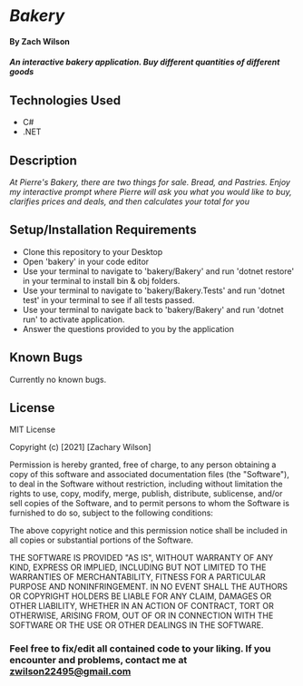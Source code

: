 # _Bakery_

#### By **Zach Wilson**

#### _An interactive bakery application. Buy different quantities of different goods_

## Technologies Used

* C#
* .NET

## Description

_At Pierre's Bakery, there are two things for sale. Bread, and Pastries. Enjoy my interactive prompt where Pierre will ask you what you would like to buy, clarifies prices and deals, and then calculates your total for you_

## Setup/Installation Requirements

* Clone this repository to your Desktop
* Open 'bakery' in your code editor
* Use your terminal to navigate to 'bakery/Bakery' and run 'dotnet restore' in your terminal to install bin & obj folders.
* Use your terminal to navigate to 'bakery/Bakery.Tests' and run 'dotnet test' in your terminal to see if all tests passed.
* Use your terminal to navigate back to 'bakery/Bakery' and run 'dotnet run' to activate application.
* Answer the questions provided to you by the application 

## Known Bugs

Currently no known bugs.

## License

MIT License

Copyright (c) [2021] [Zachary Wilson]

Permission is hereby granted, free of charge, to any person obtaining a copy
of this software and associated documentation files (the "Software"), to deal
in the Software without restriction, including without limitation the rights
to use, copy, modify, merge, publish, distribute, sublicense, and/or sell
copies of the Software, and to permit persons to whom the Software is
furnished to do so, subject to the following conditions:

The above copyright notice and this permission notice shall be included in all
copies or substantial portions of the Software.

THE SOFTWARE IS PROVIDED "AS IS", WITHOUT WARRANTY OF ANY KIND, EXPRESS OR
IMPLIED, INCLUDING BUT NOT LIMITED TO THE WARRANTIES OF MERCHANTABILITY,
FITNESS FOR A PARTICULAR PURPOSE AND NONINFRINGEMENT. IN NO EVENT SHALL THE
AUTHORS OR COPYRIGHT HOLDERS BE LIABLE FOR ANY CLAIM, DAMAGES OR OTHER
LIABILITY, WHETHER IN AN ACTION OF CONTRACT, TORT OR OTHERWISE, ARISING FROM,
OUT OF OR IN CONNECTION WITH THE SOFTWARE OR THE USE OR OTHER DEALINGS IN THE
SOFTWARE.

### Feel free to fix/edit all contained code to your liking. If you encounter and problems, contact me at zwilson22495@gmail.com